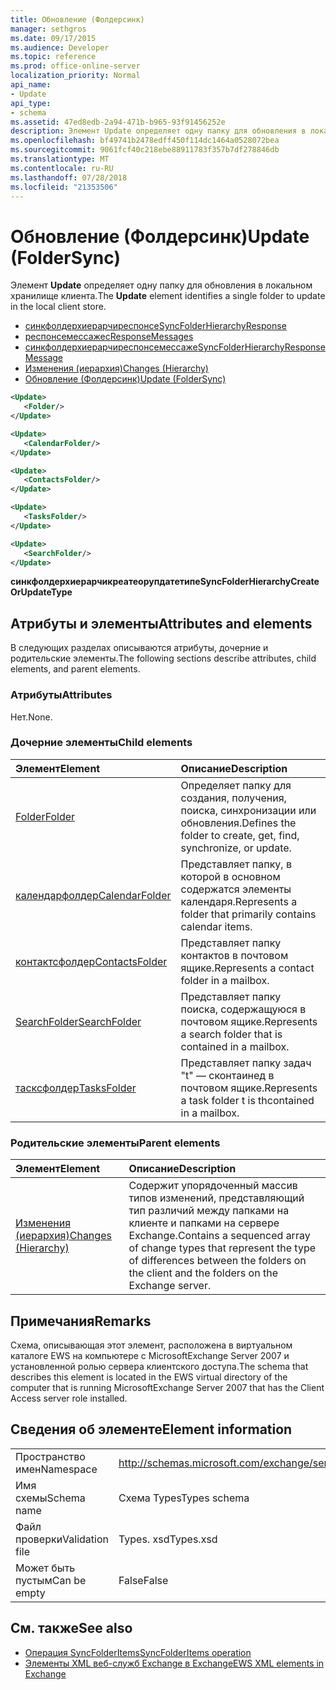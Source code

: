 ```yaml
---
title: Обновление (Фолдерсинк)
manager: sethgros
ms.date: 09/17/2015
ms.audience: Developer
ms.topic: reference
ms.prod: office-online-server
localization_priority: Normal
api_name:
- Update
api_type:
- schema
ms.assetid: 47ed8edb-2a94-471b-b965-93f91456252e
description: Элемент Update определяет одну папку для обновления в локальном хранилище клиента.
ms.openlocfilehash: bf49741b2478edff450f114dc1464a0528072bea
ms.sourcegitcommit: 9061fcf40c218ebe88911783f357b7df278846db
ms.translationtype: MT
ms.contentlocale: ru-RU
ms.lasthandoff: 07/28/2018
ms.locfileid: "21353506"
---
```

# <a name="update-foldersync"></a><span data-ttu-id="75095-103">Обновление (Фолдерсинк)</span><span class="sxs-lookup"><span data-stu-id="75095-103">Update (FolderSync)</span></span>

<span data-ttu-id="75095-104">Элемент **Update** определяет одну папку для обновления в локальном хранилище клиента.</span><span class="sxs-lookup"><span data-stu-id="75095-104">The **Update** element identifies a single folder to update in the local client store.</span></span> 
  
- [<span data-ttu-id="75095-105">синкфолдерхиерарчиреспонсе</span><span class="sxs-lookup"><span data-stu-id="75095-105">SyncFolderHierarchyResponse</span></span>](syncfolderhierarchyresponse.md) 
- [<span data-ttu-id="75095-106">респонсемессажес</span><span class="sxs-lookup"><span data-stu-id="75095-106">ResponseMessages</span></span>](responsemessages.md) 
- [<span data-ttu-id="75095-107">синкфолдерхиерарчиреспонсемессаже</span><span class="sxs-lookup"><span data-stu-id="75095-107">SyncFolderHierarchyResponseMessage</span></span>](syncfolderhierarchyresponsemessage.md)  
- [<span data-ttu-id="75095-108">Изменения (иерархия)</span><span class="sxs-lookup"><span data-stu-id="75095-108">Changes (Hierarchy)</span></span>](changes-hierarchy.md) 
- [<span data-ttu-id="75095-109">Обновление (Фолдерсинк)</span><span class="sxs-lookup"><span data-stu-id="75095-109">Update (FolderSync)</span></span>](update-foldersync.md)
  
```xml
<Update>
   <Folder/>
</Update>
```

```xml
<Update>
   <CalendarFolder/>
</Update>
```

```xml
<Update>
   <ContactsFolder/>
</Update>
```

```xml
<Update>
   <TasksFolder/>
</Update>
```

```xml
<Update>
   <SearchFolder/>
</Update>
```

<span data-ttu-id="75095-110">**синкфолдерхиерарчикреатеорупдатетипе**</span><span class="sxs-lookup"><span data-stu-id="75095-110">**SyncFolderHierarchyCreateOrUpdateType**</span></span>

## <a name="attributes-and-elements"></a><span data-ttu-id="75095-111">Атрибуты и элементы</span><span class="sxs-lookup"><span data-stu-id="75095-111">Attributes and elements</span></span>

<span data-ttu-id="75095-112">В следующих разделах описываются атрибуты, дочерние и родительские элементы.</span><span class="sxs-lookup"><span data-stu-id="75095-112">The following sections describe attributes, child elements, and parent elements.</span></span>
  
### <a name="attributes"></a><span data-ttu-id="75095-113">Атрибуты</span><span class="sxs-lookup"><span data-stu-id="75095-113">Attributes</span></span>

<span data-ttu-id="75095-114">Нет.</span><span class="sxs-lookup"><span data-stu-id="75095-114">None.</span></span>
  
### <a name="child-elements"></a><span data-ttu-id="75095-115">Дочерние элементы</span><span class="sxs-lookup"><span data-stu-id="75095-115">Child elements</span></span>

|<span data-ttu-id="75095-116">**Элемент**</span><span class="sxs-lookup"><span data-stu-id="75095-116">**Element**</span></span>|<span data-ttu-id="75095-117">**Описание**</span><span class="sxs-lookup"><span data-stu-id="75095-117">**Description**</span></span>|
|:-----|:-----|
|[<span data-ttu-id="75095-118">Folder</span><span class="sxs-lookup"><span data-stu-id="75095-118">Folder</span></span>](folder.md) <br/> |<span data-ttu-id="75095-119">Определяет папку для создания, получения, поиска, синхронизации или обновления.</span><span class="sxs-lookup"><span data-stu-id="75095-119">Defines the folder to create, get, find, synchronize, or update.</span></span>  <br/> |
|[<span data-ttu-id="75095-120">календарфолдер</span><span class="sxs-lookup"><span data-stu-id="75095-120">CalendarFolder</span></span>](calendarfolder.md) <br/> |<span data-ttu-id="75095-121">Представляет папку, в которой в основном содержатся элементы календаря.</span><span class="sxs-lookup"><span data-stu-id="75095-121">Represents a folder that primarily contains calendar items.</span></span>  <br/> |
|[<span data-ttu-id="75095-122">контактсфолдер</span><span class="sxs-lookup"><span data-stu-id="75095-122">ContactsFolder</span></span>](contactsfolder.md) <br/> |<span data-ttu-id="75095-123">Представляет папку контактов в почтовом ящике.</span><span class="sxs-lookup"><span data-stu-id="75095-123">Represents a contact folder in a mailbox.</span></span>  <br/> |
|[<span data-ttu-id="75095-124">SearchFolder</span><span class="sxs-lookup"><span data-stu-id="75095-124">SearchFolder</span></span>](searchfolder.md) <br/> |<span data-ttu-id="75095-125">Представляет папку поиска, содержащуюся в почтовом ящике.</span><span class="sxs-lookup"><span data-stu-id="75095-125">Represents a search folder that is contained in a mailbox.</span></span>  <br/> |
|[<span data-ttu-id="75095-126">тасксфолдер</span><span class="sxs-lookup"><span data-stu-id="75095-126">TasksFolder</span></span>](tasksfolder.md) <br/> |<span data-ttu-id="75095-127">Представляет папку задач "t" — сконтаинед в почтовом ящике.</span><span class="sxs-lookup"><span data-stu-id="75095-127">Represents a task folder t is thcontained in a mailbox.</span></span>  <br/> |
   
### <a name="parent-elements"></a><span data-ttu-id="75095-128">Родительские элементы</span><span class="sxs-lookup"><span data-stu-id="75095-128">Parent elements</span></span>

|<span data-ttu-id="75095-129">**Элемент**</span><span class="sxs-lookup"><span data-stu-id="75095-129">**Element**</span></span>|<span data-ttu-id="75095-130">**Описание**</span><span class="sxs-lookup"><span data-stu-id="75095-130">**Description**</span></span>|
|:-----|:-----|
|[<span data-ttu-id="75095-131">Изменения (иерархия)</span><span class="sxs-lookup"><span data-stu-id="75095-131">Changes (Hierarchy)</span></span>](changes-hierarchy.md) <br/> |<span data-ttu-id="75095-132">Содержит упорядоченный массив типов изменений, представляющий тип различий между папками на клиенте и папками на сервере Exchange.</span><span class="sxs-lookup"><span data-stu-id="75095-132">Contains a sequenced array of change types that represent the type of differences between the folders on the client and the folders on the Exchange server.</span></span>  <br/> |
   
## <a name="remarks"></a><span data-ttu-id="75095-133">Примечания</span><span class="sxs-lookup"><span data-stu-id="75095-133">Remarks</span></span>

<span data-ttu-id="75095-134">Схема, описывающая этот элемент, расположена в виртуальном каталоге EWS на компьютере с MicrosoftExchange Server 2007 и установленной ролью сервера клиентского доступа.</span><span class="sxs-lookup"><span data-stu-id="75095-134">The schema that describes this element is located in the EWS virtual directory of the computer that is running MicrosoftExchange Server 2007 that has the Client Access server role installed.</span></span>
  
## <a name="element-information"></a><span data-ttu-id="75095-135">Сведения об элементе</span><span class="sxs-lookup"><span data-stu-id="75095-135">Element information</span></span>

|||
|:-----|:-----|
|<span data-ttu-id="75095-136">Пространство имен</span><span class="sxs-lookup"><span data-stu-id="75095-136">Namespace</span></span>  <br/> |http://schemas.microsoft.com/exchange/services/2006/types  <br/> |
|<span data-ttu-id="75095-137">Имя схемы</span><span class="sxs-lookup"><span data-stu-id="75095-137">Schema name</span></span>  <br/> |<span data-ttu-id="75095-138">Схема Types</span><span class="sxs-lookup"><span data-stu-id="75095-138">Types schema</span></span>  <br/> |
|<span data-ttu-id="75095-139">Файл проверки</span><span class="sxs-lookup"><span data-stu-id="75095-139">Validation file</span></span>  <br/> |<span data-ttu-id="75095-140">Types. xsd</span><span class="sxs-lookup"><span data-stu-id="75095-140">Types.xsd</span></span>  <br/> |
|<span data-ttu-id="75095-141">Может быть пустым</span><span class="sxs-lookup"><span data-stu-id="75095-141">Can be empty</span></span>  <br/> |<span data-ttu-id="75095-142">False</span><span class="sxs-lookup"><span data-stu-id="75095-142">False</span></span>  <br/> |
   
## <a name="see-also"></a><span data-ttu-id="75095-143">См. также</span><span class="sxs-lookup"><span data-stu-id="75095-143">See also</span></span>

- [<span data-ttu-id="75095-144">Операция SyncFolderItems</span><span class="sxs-lookup"><span data-stu-id="75095-144">SyncFolderItems operation</span></span>](syncfolderitems-operation.md)
- [<span data-ttu-id="75095-145">Элементы XML веб-служб Exchange в Exchange</span><span class="sxs-lookup"><span data-stu-id="75095-145">EWS XML elements in Exchange</span></span>](ews-xml-elements-in-exchange.md)

